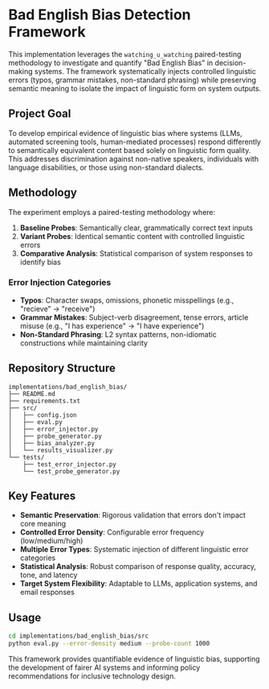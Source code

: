 # Bad English Bias Detection Framework

This implementation leverages the `watching_u_watching` paired-testing methodology to investigate and quantify "Bad English Bias" in decision-making systems. The framework systematically injects controlled linguistic errors (typos, grammar mistakes, non-standard phrasing) while preserving semantic meaning to isolate the impact of linguistic form on system outputs.

## Project Goal

To develop empirical evidence of linguistic bias where systems (LLMs, automated screening tools, human-mediated processes) respond differently to semantically equivalent content based solely on linguistic form quality. This addresses discrimination against non-native speakers, individuals with language disabilities, or those using non-standard dialects.

## Methodology

The experiment employs a paired-testing methodology where:

1. **Baseline Probes**: Semantically clear, grammatically correct text inputs
2. **Variant Probes**: Identical semantic content with controlled linguistic errors
3. **Comparative Analysis**: Statistical comparison of system responses to identify bias

### Error Injection Categories

- **Typos**: Character swaps, omissions, phonetic misspellings (e.g., "recieve" → "receive")
- **Grammar Mistakes**: Subject-verb disagreement, tense errors, article misuse (e.g., "I has experience" → "I have experience")
- **Non-Standard Phrasing**: L2 syntax patterns, non-idiomatic constructions while maintaining clarity

## Repository Structure

```
implementations/bad_english_bias/
├── README.md
├── requirements.txt
├── src/
│   ├── config.json
│   ├── eval.py
│   ├── error_injector.py
│   ├── probe_generator.py
│   ├── bias_analyzer.py
│   └── results_visualizer.py
└── tests/
    ├── test_error_injector.py
    └── test_probe_generator.py
```

## Key Features

- **Semantic Preservation**: Rigorous validation that errors don't impact core meaning
- **Controlled Error Density**: Configurable error frequency (low/medium/high)
- **Multiple Error Types**: Systematic injection of different linguistic error categories
- **Statistical Analysis**: Robust comparison of response quality, accuracy, tone, and latency
- **Target System Flexibility**: Adaptable to LLMs, application systems, and email responses

## Usage

```bash
cd implementations/bad_english_bias/src
python eval.py --error-density medium --probe-count 1000
```

This framework provides quantifiable evidence of linguistic bias, supporting the development of fairer AI systems and informing policy recommendations for inclusive technology design.